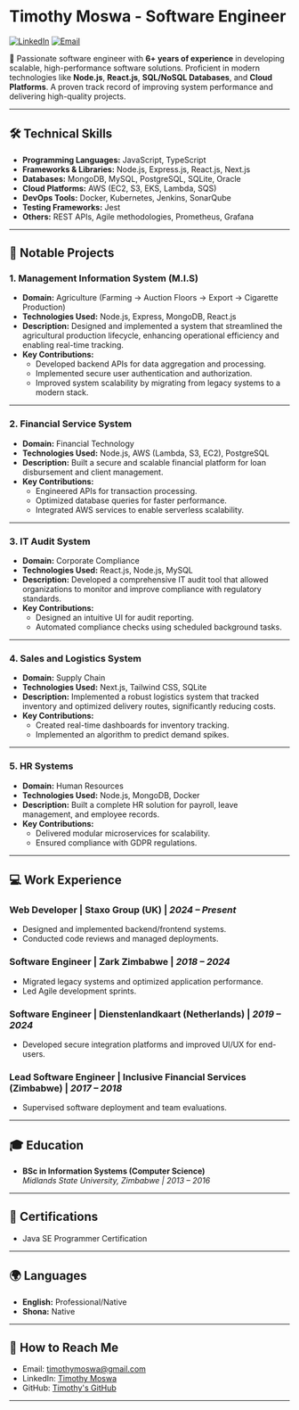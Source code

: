 
# **Timothy Moswa - Software Engineer**  
[![LinkedIn](https://img.shields.io/badge/-LinkedIn-blue?style=flat&logo=linkedin&logoColor=white)](https://www.linkedin.com/in/timothy-moswa-b63944105/) [![Email](https://img.shields.io/badge/Email-timothymoswa@gmail.com-red?style=flat&logo=gmail&logoColor=white)](mailto:timothymoswa@gmail.com)  

🎯 Passionate software engineer with **6+ years of experience** in developing scalable, high-performance software solutions. Proficient in modern technologies like **Node.js**, **React.js**, **SQL/NoSQL Databases**, and **Cloud Platforms**. A proven track record of improving system performance and delivering high-quality projects.

---

## 🛠 **Technical Skills**
- **Programming Languages:** JavaScript, TypeScript  
- **Frameworks & Libraries:** Node.js, Express.js, React.js, Next.js  
- **Databases:** MongoDB, MySQL, PostgreSQL, SQLite, Oracle  
- **Cloud Platforms:** AWS (EC2, S3, EKS, Lambda, SQS)  
- **DevOps Tools:** Docker, Kubernetes, Jenkins, SonarQube  
- **Testing Frameworks:** Jest  
- **Others:** REST APIs, Agile methodologies, Prometheus, Grafana  

---

## 🚀 **Notable Projects**

### **1. Management Information System (M.I.S)**
- **Domain:** Agriculture (Farming → Auction Floors → Export → Cigarette Production)  
- **Technologies Used:** Node.js, Express, MongoDB, React.js  
- **Description:** Designed and implemented a system that streamlined the agricultural production lifecycle, enhancing operational efficiency and enabling real-time tracking.  
- **Key Contributions:**  
  - Developed backend APIs for data aggregation and processing.  
  - Implemented secure user authentication and authorization.  
  - Improved system scalability by migrating from legacy systems to a modern stack.

---

### **2. Financial Service System**
- **Domain:** Financial Technology  
- **Technologies Used:** Node.js, AWS (Lambda, S3, EC2), PostgreSQL  
- **Description:** Built a secure and scalable financial platform for loan disbursement and client management.  
- **Key Contributions:**  
  - Engineered APIs for transaction processing.  
  - Optimized database queries for faster performance.  
  - Integrated AWS services to enable serverless scalability.

---

### **3. IT Audit System**
- **Domain:** Corporate Compliance  
- **Technologies Used:** React.js, Node.js, MySQL  
- **Description:** Developed a comprehensive IT audit tool that allowed organizations to monitor and improve compliance with regulatory standards.  
- **Key Contributions:**  
  - Designed an intuitive UI for audit reporting.  
  - Automated compliance checks using scheduled background tasks.  

---

### **4. Sales and Logistics System**
- **Domain:** Supply Chain  
- **Technologies Used:** Next.js, Tailwind CSS, SQLite  
- **Description:** Implemented a robust logistics system that tracked inventory and optimized delivery routes, significantly reducing costs.  
- **Key Contributions:**  
  - Created real-time dashboards for inventory tracking.  
  - Implemented an algorithm to predict demand spikes.  

---

### **5. HR Systems**
- **Domain:** Human Resources  
- **Technologies Used:** Node.js, MongoDB, Docker  
- **Description:** Built a complete HR solution for payroll, leave management, and employee records.  
- **Key Contributions:**  
  - Delivered modular microservices for scalability.  
  - Ensured compliance with GDPR regulations.

---

## 💻 **Work Experience**

### **Web Developer** | Staxo Group (UK) | *2024 – Present*  
- Designed and implemented backend/frontend systems.  
- Conducted code reviews and managed deployments.

### **Software Engineer** | Zark Zimbabwe | *2018 – 2024*  
- Migrated legacy systems and optimized application performance.  
- Led Agile development sprints.

### **Software Engineer** | Dienstenlandkaart (Netherlands) | *2019 – 2024*  
- Developed secure integration platforms and improved UI/UX for end-users.  

### **Lead Software Engineer** | Inclusive Financial Services (Zimbabwe) | *2017 – 2018*  
- Supervised software deployment and team evaluations.

---

## 🎓 **Education**
- **BSc in Information Systems (Computer Science)**  
  *Midlands State University, Zimbabwe | 2013 – 2016*  

---

## 📜 **Certifications**
- Java SE Programmer Certification  

---

## 🌍 **Languages**
- **English:** Professional/Native  
- **Shona:** Native  

---

## 📂 **How to Reach Me**
- Email: [timothymoswa@gmail.com](mailto:timothymoswa@gmail.com)  
- LinkedIn: [Timothy Moswa](https://www.linkedin.com/in/timothy-moswa-b63944105/)  
- GitHub: [Timothy's GitHub](#)

---
